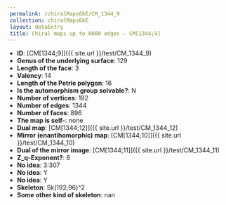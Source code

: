 ```yaml
--- 
 permalink: /chiralMaps6kE/CM_1344_9 
 collection: chiralMaps6kE
 layout: dataEntry
 title: Chiral maps up to 6000 edges - CM[1344;9]
---
```


- **ID**: [CM[1344;9]]({{ site.url }}/test/CM_1344_9)
- **Genus of the underlying surface**: 129
- **Length of the face**: 3
- **Valency**: 14
- **Length of the Petrie polygon**: 16
- **Is the automorphism group solvable?**: N
- **Number of vertices**: 192
- **Number of edges**: 1344
- **Number of faces**: 896
- **The map is self-**: none
- **Dual map**: [CM[1344;12]]({{ site.url }}/test/CM_1344_12)
- **Mirror (enantihomorphic) map**: [CM[1344;10]]({{ site.url }}/test/CM_1344_10)
- **Dual of the mirror image**: [CM[1344;11]]({{ site.url }}/test/CM_1344_11)
- **Z_q-Exponent?**: 6
- **No idea**:  3:307
- **No idea**: Y
- **No idea**: Y
- **Skeleton**: Sk(192;96)^2
- **Some other kind of skeleton**: nan
